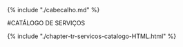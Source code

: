 {% include "./cabecalho.md" %}

#CATÁLOGO DE SERVIÇOS

{% include "./chapter-tr-servicos-catalogo-HTML.html" %}

